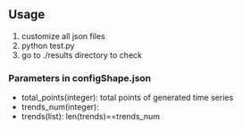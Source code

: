 ## Usage
1. customize all json files
2. python test.py
3. go to ./results directory to check

### Parameters in configShape.json
- total_points(integer): total points of generated time series
- trends_num(integer): 
- trends(list): len(trends)==trends_num

